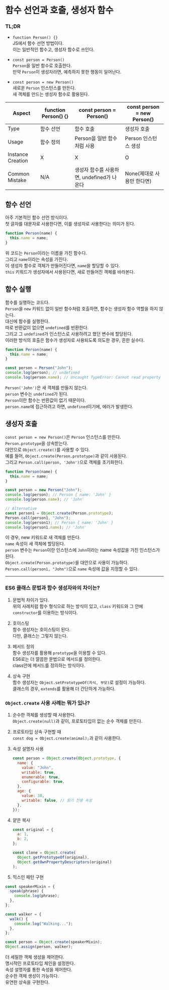 # 함수 선언과 호출, 생성자 함수

### TL;DR

- `function Person() {}` <br />
  JS에서 함수 선언 방법이다. <br />
  이는 일반적인 함수고, 생성자 함수로 쓰인다.

- `const person = Person()` <br />
  `Person`을 일반 함수로 호출한다. <br />
  만약 `Person`이 생성자라면, 예측하지 못한 행동이 일어난다.

- `const person = new Person()` <br />
  새로운 `Person` 인스턴스를 만든다. <br />
  새 객체를 만드는 생성자 함수로 활용된다.

| Aspect            | function Person() {} | const person = Person()                    | const person = new Person() |
| ----------------- | -------------------- | ------------------------------------------ | --------------------------- |
| Type              | 함수 선언            | 함수 호출                                  | 생성자 호출                 |
| Usage             | 함수 정의            | Person을 일반 함수처럼 사용                | Person 인스턴스 생성        |
| Instance Creation | X                    | X                                          | O                           |
| Common Mistake    | N/A                  | 생성자 함수를 사용하면, undefined가 나온다 | None(제대로 사용만 한다면)  |

## 함수 선언

아주 기본적인 함수 선언 방식이다. <br />
첫 글자를 대문자로 사용한다면, 이를 생성자로 사용한다는 의미가 된다.

```javascript
function Person(name) {
  this.name = name;
}
```

위 코드는 `Person`이라는 이름을 가진 함수다. <br />
그리고 `name`이라는 속성을 가진다. <br />
이 생성자 함수로 객체가 만들어진다면, `name`을 할당할 수 있다. <br />
`this` 키워드가 생성자에서 사용된다면, 새로 만들어진 객체를 바라본다.

## 함수 실행

함수를 실행하는 코드다. <br />
`Person`을 `new` 키워드 없이 일반 함수처럼 호출하면, 함수는 생성자 함수 역할을 하지 않는다. <br />
대신에 함수를 실행한다. <br />
따로 반환값이 없으면 `undefined`를 반환한다. <br />
그리고 그 `undefined`가 인스턴스로 사용하려고 했던 변수에 할당된다. <br />
이러한 방식의 호출은 함수가 생성자로 사용되도록 의도한 경우, 흔한 실수다.

```javascript
function Person(name) {
  this.name = name;
}

const person = Person("John");
console.log(person); // undefined
console.log(person.name); // Uncaught TypeError: Cannot read property 'name' of undefined
```

`Person('John')`은 새 객체를 만들지 않는다. <br />
`person` 변수는 `undefined`가 된다. <br />
`Person`이란 함수는 반환값이 없기 때문이다. <br />
`person.name`에 접근하려고 하면, `undefined`이기에, 에러가 발생한다.

## 생성자 호출

`const person = new Person()`은 `Person` 인스턴스를 만든다. <br />
`Person.prototype`을 상속받는다. <br />
대안으로 `Object.create()`를 사용할 수 있다. <br />
예를 들어, `Object.create(Person.prototype)`과 같이 사용된다. <br />
그리고 `Person.call(person, 'John')`으로 객체를 초기화한다.

```javascript
function Person(name) {
  this.name = name;
}

const person = new Person("John");
console.log(person); // Person { name: 'John' }
console.log(person.name); // 'John'

// Alternative
const person1 = Object.create(Person.prototype);
Person.call(person1, "John");
console.log(person1); // Person { name: 'John' }
console.log(person1.name); // 'John'
```

이 경우, new 키워드로 새 객체를 만든다. <br />
`name` 속성이 새 객체에 할당된다. <br />
`person` 변수는 `Person`이란 인스턴스에 `John`이라는 name 속성값을 가진 인스턴스가 된다. <br />
`Object.create(Person.prototype)`을 대안으로 사용이 가능하다. <br />
`Person.call(person1, "John")`으로 `name` 속성에 값을 지정할 수 있다.

---

### ES6 클래스 문법과 함수 생성자와의 차이는?

1. 문법적 차이가 있다. <br />
   위의 사례처럼 함수 형식으로 하는 방식이 있고, `class` 키워드와 그 안에 `constructor`를 이용하는 방식이다.

2. 호이스팅 <br />
   함수 생성자는 호이스팅이 된다. <br />
   다만, 클래스는 그렇지 않는다.

3. 메서드 정의 <br />
   함수 생성자를 활용해 `prototype`을 이용할 수 있다. <br />
   ES6로는 더 깔끔한 문법으로 메서드를 정의한다. <br />
   class안에 메서드를 정의하는 방식이다.

4. 상속 구현 <br />
   함수 생성자는 `Object.setPrototypeOf(자식, 부모)`로 설정이 가능하다. <br />
   클래스의 경우, `extends`를 활용해 더 간단하게 가능하다.

### `Object.create` 사용 사례는 뭐가 있나?

1. 순수한 객체를 생성할 때 사용한다. <br />
   `Object.create(null)`과 같이, 프로토타입이 없는 순수 객체를 만든다.

2. 프로토타입 상속 구현할 때 <br />
   `const dog = Object.create(animal);`과 같이 사용한다.

3. 속성 설명자 사용 <br />

   ```javascript
   const person = Object.create(Object.prototype, {
     name: {
       value: "John",
       writable: true,
       enumerable: true,
       configurable: true,
     },
     age: {
       value: 30,
       writable: false, // 읽기 전용 속성
     },
   });
   ```

4. 얕은 복사 <br />

   ```javascript
   const original = {
     a: 1,
     b: 2,
   };

   const clone = Object.create(
     Object.getPrototypeOf(original),
     Object.getOwnPropertyDescriptors(original)
   );
   ```

5. 믹스인 패턴 구현 <br />

```javascript
const speakerMixin = {
  speak(phrase) {
    console.log(phrase);
  },
};

const walker = {
  walk() {
    console.log("Walking...");
  },
};

const person = Object.create(speakerMixin);
Object.assign(person, walker);
```

더 세밀한 객체 생성을 제어한다. <br />
명시적인 프로토타입 체인을 설정한다. <br />
속성 설명자를 통한 속성을 제어한다. <br />
순수한 객체 생성이 가능하다. <br />
유연한 상속을 구현한다.
